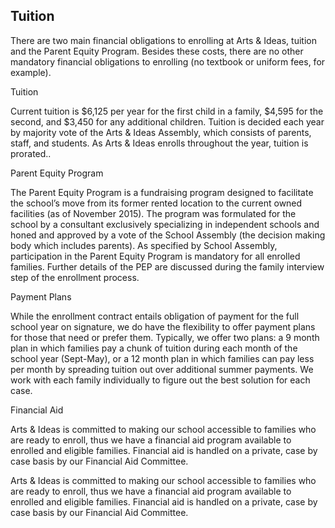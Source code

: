 Tuition 
---

There are two main financial obligations to enrolling at Arts & Ideas, tuition
and the Parent Equity Program. Besides these costs, there are no other
mandatory financial obligations to enrolling (no textbook or uniform fees, for
example).

Tuition 

 Current tuition is $6,125 per year for the first child in a family, $4,595
 for the second, and $3,450 for any additional children. Tuition is decided
 each year by majority vote of the Arts & Ideas Assembly, which consists of
 parents, staff, and students. As Arts & Ideas enrolls throughout the year,
 tuition is prorated..

Parent Equity Program

The Parent Equity Program is a fundraising program designed to facilitate the
school’s move from its former rented location to the current owned facilities
(as of November 2015). The program was formulated for the school by a
consultant exclusively specializing in independent schools and honed and
approved by a vote of the School Assembly (the decision making body which
includes parents). As specified by School Assembly, participation in the
Parent Equity Program is mandatory for all enrolled families. Further details
of the PEP are discussed during the family interview step of the enrollment
process.

Payment Plans

 While the enrollment contract entails obligation of payment for the full
 school year on signature, we do have the flexibility to offer payment plans
 for those that need or prefer them. Typically, we offer two plans: a 9 month
 plan in which families pay a chunk of tuition during each month of the school
 year (Sept-May), or a 12 month plan in which families can pay less per month
 by spreading tuition out over additional summer payments. We work with each
 family individually to figure out the best solution for each case.

Financial Aid

Arts & Ideas is committed to making our school accessible to families who are
ready to enroll, thus we have a financial aid program available to enrolled
and eligible families. Financial aid is handled on a private, case by case
basis by our Financial Aid Committee.

Arts & Ideas is committed to making our school accessible to families who are
ready to enroll, thus we have a financial aid program available to enrolled
and eligible families. Financial aid is handled on a private, case by case
basis by our Financial Aid Committee.

